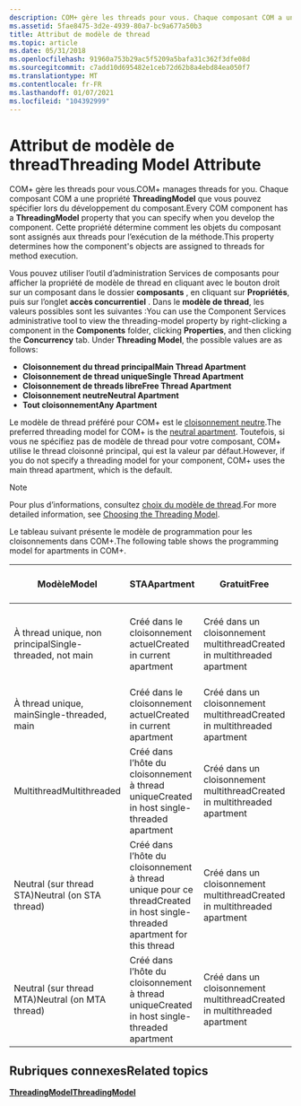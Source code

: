 ```yaml
---
description: COM+ gère les threads pour vous. Chaque composant COM a une propriété ThreadingModel que vous pouvez spécifier lors du développement du composant. Cette propriété détermine comment les objets de composants sont assignés aux threads pour l’exécution de la méthode.
ms.assetid: 5fae8475-3d2e-4939-80a7-bc9a677a50b3
title: Attribut de modèle de thread
ms.topic: article
ms.date: 05/31/2018
ms.openlocfilehash: 91960a753b29ac5f5209a5bafa31c362f3dfe08d
ms.sourcegitcommit: c7add10d695482e1ceb72d62b8a4ebd84ea050f7
ms.translationtype: MT
ms.contentlocale: fr-FR
ms.lasthandoff: 01/07/2021
ms.locfileid: "104392999"
---
```

# <a name="threading-model-attribute"></a><span data-ttu-id="eadc4-105">Attribut de modèle de thread</span><span class="sxs-lookup"><span data-stu-id="eadc4-105">Threading Model Attribute</span></span>

<span data-ttu-id="eadc4-106">COM+ gère les threads pour vous.</span><span class="sxs-lookup"><span data-stu-id="eadc4-106">COM+ manages threads for you.</span></span> <span data-ttu-id="eadc4-107">Chaque composant COM a une propriété **ThreadingModel** que vous pouvez spécifier lors du développement du composant.</span><span class="sxs-lookup"><span data-stu-id="eadc4-107">Every COM component has a **ThreadingModel** property that you can specify when you develop the component.</span></span> <span data-ttu-id="eadc4-108">Cette propriété détermine comment les objets du composant sont assignés aux threads pour l’exécution de la méthode.</span><span class="sxs-lookup"><span data-stu-id="eadc4-108">This property determines how the component's objects are assigned to threads for method execution.</span></span>

<span data-ttu-id="eadc4-109">Vous pouvez utiliser l’outil d’administration Services de composants pour afficher la propriété de modèle de thread en cliquant avec le bouton droit sur un composant dans le dossier **composants** , en cliquant sur **Propriétés**, puis sur l’onglet **accès concurrentiel** . Dans le **modèle de thread**, les valeurs possibles sont les suivantes :</span><span class="sxs-lookup"><span data-stu-id="eadc4-109">You can use the Component Services administrative tool to view the threading-model property by right-clicking a component in the **Components** folder, clicking **Properties**, and then clicking the **Concurrency** tab. Under **Threading Model**, the possible values are as follows:</span></span>

-   <span data-ttu-id="eadc4-110">**Cloisonnement du thread principal**</span><span class="sxs-lookup"><span data-stu-id="eadc4-110">**Main Thread Apartment**</span></span>
-   <span data-ttu-id="eadc4-111">**Cloisonnement de thread unique**</span><span class="sxs-lookup"><span data-stu-id="eadc4-111">**Single Thread Apartment**</span></span>
-   <span data-ttu-id="eadc4-112">**Cloisonnement de threads libre**</span><span class="sxs-lookup"><span data-stu-id="eadc4-112">**Free Thread Apartment**</span></span>
-   <span data-ttu-id="eadc4-113">**Cloisonnement neutre**</span><span class="sxs-lookup"><span data-stu-id="eadc4-113">**Neutral Apartment**</span></span>
-   <span data-ttu-id="eadc4-114">**Tout cloisonnement**</span><span class="sxs-lookup"><span data-stu-id="eadc4-114">**Any Apartment**</span></span>

<span data-ttu-id="eadc4-115">Le modèle de thread préféré pour COM+ est le [cloisonnement neutre](neutral-apartments.md).</span><span class="sxs-lookup"><span data-stu-id="eadc4-115">The preferred threading model for COM+ is the [neutral apartment](neutral-apartments.md).</span></span> <span data-ttu-id="eadc4-116">Toutefois, si vous ne spécifiez pas de modèle de thread pour votre composant, COM+ utilise le thread cloisonné principal, qui est la valeur par défaut.</span><span class="sxs-lookup"><span data-stu-id="eadc4-116">However, if you do not specify a threading model for your component, COM+ uses the main thread apartment, which is the default.</span></span>

> [!Note]  
> <span data-ttu-id="eadc4-117">Pour plus d’informations, consultez [choix du modèle de thread](/windows/desktop/com/choosing-the-threading-model).</span><span class="sxs-lookup"><span data-stu-id="eadc4-117">For more detailed information, see [Choosing the Threading Model](/windows/desktop/com/choosing-the-threading-model).</span></span>

 

<span data-ttu-id="eadc4-118">Le tableau suivant présente le modèle de programmation pour les cloisonnements dans COM+.</span><span class="sxs-lookup"><span data-stu-id="eadc4-118">The following table shows the programming model for apartments in COM+.</span></span>



| <span data-ttu-id="eadc4-119">Modèle</span><span class="sxs-lookup"><span data-stu-id="eadc4-119">Model</span></span>                     | <span data-ttu-id="eadc4-120">STA</span><span class="sxs-lookup"><span data-stu-id="eadc4-120">Apartment</span></span>                                                 | <span data-ttu-id="eadc4-121">Gratuit</span><span class="sxs-lookup"><span data-stu-id="eadc4-121">Free</span></span>                               | <span data-ttu-id="eadc4-122">Les deux</span><span class="sxs-lookup"><span data-stu-id="eadc4-122">Both</span></span>                               | <span data-ttu-id="eadc4-123">Neutre</span><span class="sxs-lookup"><span data-stu-id="eadc4-123">Neutral</span></span>                      | <span data-ttu-id="eadc4-124">Non spécifié</span><span class="sxs-lookup"><span data-stu-id="eadc4-124">Not Specified</span></span>                      |
|---------------------------|-----------------------------------------------------------|------------------------------------|------------------------------------|------------------------------|------------------------------------|
| <span data-ttu-id="eadc4-125">À thread unique, non principal</span><span class="sxs-lookup"><span data-stu-id="eadc4-125">Single-threaded, not main</span></span> | <span data-ttu-id="eadc4-126">Créé dans le cloisonnement actuel</span><span class="sxs-lookup"><span data-stu-id="eadc4-126">Created in current apartment</span></span>                              | <span data-ttu-id="eadc4-127">Créé dans un cloisonnement multithread</span><span class="sxs-lookup"><span data-stu-id="eadc4-127">Created in multithreaded apartment</span></span> | <span data-ttu-id="eadc4-128">Créé dans le cloisonnement actuel</span><span class="sxs-lookup"><span data-stu-id="eadc4-128">Created in current apartment</span></span>       | <span data-ttu-id="eadc4-129">Créé dans le cloisonnement neutre</span><span class="sxs-lookup"><span data-stu-id="eadc4-129">Created in neutral apartment</span></span> | <span data-ttu-id="eadc4-130">Créé dans le thread cloisonné principal</span><span class="sxs-lookup"><span data-stu-id="eadc4-130">Created in main threaded apartment</span></span> |
| <span data-ttu-id="eadc4-131">À thread unique, main</span><span class="sxs-lookup"><span data-stu-id="eadc4-131">Single-threaded, main</span></span>     | <span data-ttu-id="eadc4-132">Créé dans le cloisonnement actuel</span><span class="sxs-lookup"><span data-stu-id="eadc4-132">Created in current apartment</span></span>                              | <span data-ttu-id="eadc4-133">Créé dans un cloisonnement multithread</span><span class="sxs-lookup"><span data-stu-id="eadc4-133">Created in multithreaded apartment</span></span> | <span data-ttu-id="eadc4-134">Créé dans le cloisonnement actuel</span><span class="sxs-lookup"><span data-stu-id="eadc4-134">Created in current apartment</span></span>       | <span data-ttu-id="eadc4-135">Créé dans le cloisonnement neutre</span><span class="sxs-lookup"><span data-stu-id="eadc4-135">Created in neutral apartment</span></span> | <span data-ttu-id="eadc4-136">Créé dans le cloisonnement actuel</span><span class="sxs-lookup"><span data-stu-id="eadc4-136">Created in current apartment</span></span>       |
| <span data-ttu-id="eadc4-137">Multithread</span><span class="sxs-lookup"><span data-stu-id="eadc4-137">Multithreaded</span></span>             | <span data-ttu-id="eadc4-138">Créé dans l’hôte du cloisonnement à thread unique</span><span class="sxs-lookup"><span data-stu-id="eadc4-138">Created in host single-threaded apartment</span></span>                 | <span data-ttu-id="eadc4-139">Créé dans un cloisonnement multithread</span><span class="sxs-lookup"><span data-stu-id="eadc4-139">Created in multithreaded apartment</span></span> | <span data-ttu-id="eadc4-140">Créé dans un cloisonnement multithread</span><span class="sxs-lookup"><span data-stu-id="eadc4-140">Created in multithreaded apartment</span></span> | <span data-ttu-id="eadc4-141">Créé dans le cloisonnement neutre</span><span class="sxs-lookup"><span data-stu-id="eadc4-141">Created in neutral apartment</span></span> | <span data-ttu-id="eadc4-142">Créé dans le thread cloisonné principal</span><span class="sxs-lookup"><span data-stu-id="eadc4-142">Created in main threaded apartment</span></span> |
| <span data-ttu-id="eadc4-143">Neutral (sur thread STA)</span><span class="sxs-lookup"><span data-stu-id="eadc4-143">Neutral (on STA thread)</span></span>   | <span data-ttu-id="eadc4-144">Créé dans l’hôte du cloisonnement à thread unique pour ce thread</span><span class="sxs-lookup"><span data-stu-id="eadc4-144">Created in host single-threaded apartment for this thread</span></span> | <span data-ttu-id="eadc4-145">Créé dans un cloisonnement multithread</span><span class="sxs-lookup"><span data-stu-id="eadc4-145">Created in multithreaded apartment</span></span> | <span data-ttu-id="eadc4-146">Créé dans le cloisonnement neutre</span><span class="sxs-lookup"><span data-stu-id="eadc4-146">Created in neutral apartment</span></span>       | <span data-ttu-id="eadc4-147">Créé dans le cloisonnement neutre</span><span class="sxs-lookup"><span data-stu-id="eadc4-147">Created in neutral apartment</span></span> | <span data-ttu-id="eadc4-148">Créé dans le thread cloisonné principal</span><span class="sxs-lookup"><span data-stu-id="eadc4-148">Created in main threaded apartment</span></span> |
| <span data-ttu-id="eadc4-149">Neutral (sur thread MTA)</span><span class="sxs-lookup"><span data-stu-id="eadc4-149">Neutral (on MTA thread)</span></span>   | <span data-ttu-id="eadc4-150">Créé dans l’hôte du cloisonnement à thread unique</span><span class="sxs-lookup"><span data-stu-id="eadc4-150">Created in host single-threaded apartment</span></span>                 | <span data-ttu-id="eadc4-151">Créé dans un cloisonnement multithread</span><span class="sxs-lookup"><span data-stu-id="eadc4-151">Created in multithreaded apartment</span></span> | <span data-ttu-id="eadc4-152">Créé dans le cloisonnement neutre</span><span class="sxs-lookup"><span data-stu-id="eadc4-152">Created in neutral apartment</span></span>       | <span data-ttu-id="eadc4-153">Créé dans le cloisonnement neutre</span><span class="sxs-lookup"><span data-stu-id="eadc4-153">Created in neutral apartment</span></span> | <span data-ttu-id="eadc4-154">Créé dans le thread cloisonné principal</span><span class="sxs-lookup"><span data-stu-id="eadc4-154">Created in main threaded apartment</span></span> |



 

## <a name="related-topics"></a><span data-ttu-id="eadc4-155">Rubriques connexes</span><span class="sxs-lookup"><span data-stu-id="eadc4-155">Related topics</span></span>

<dl> <dt>

[<span data-ttu-id="eadc4-156">**ThreadingModel**</span><span class="sxs-lookup"><span data-stu-id="eadc4-156">**ThreadingModel**</span></span>](components.md)
</dt> </dl>

 

 
